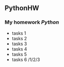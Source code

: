 ## PythonHW
### My homework  *Python*
- tasks 1
- tasks 2
- tasks 3
- tasks 4
- tasks 5
- tasks 6 /1/2/3
